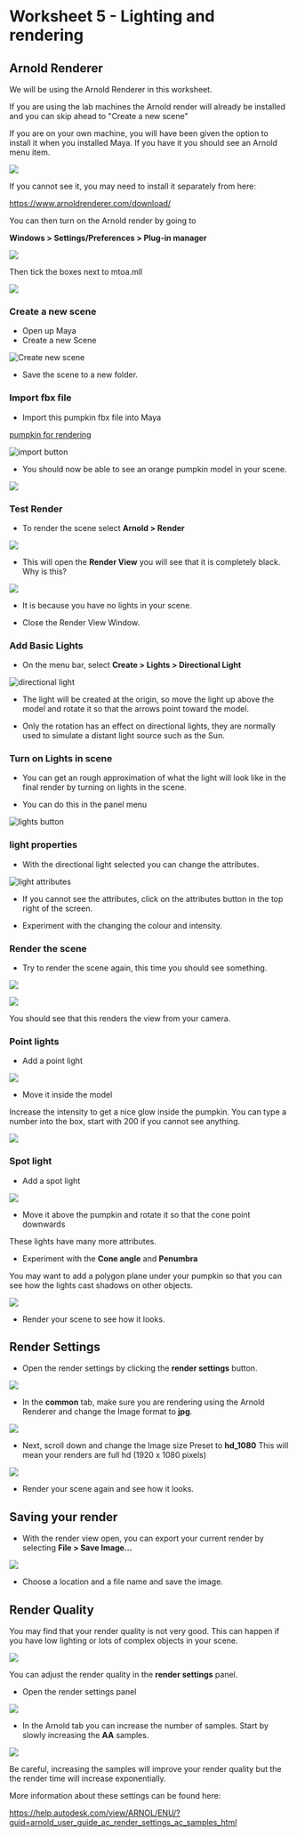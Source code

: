 # Worksheet 5 - Lighting and rendering


## Arnold Renderer

We will be using the Arnold Renderer in this worksheet.

If you are using the lab machines the Arnold render will already be installed and you can skip ahead to "Create a new scene"

If you are on your own machine, you will have been given the option to install it when you installed Maya. If you have it you should see an Arnold menu item.

![](images/worksheet_5/arnold.png) 

If you cannot see it, you may need to install it separately from here:

https://www.arnoldrenderer.com/download/

You can then turn on the Arnold render by going to

**Windows > Settings/Preferences > Plug-in manager**

![](images/worksheet_5/plugin_manager.png)

Then tick the boxes next to mtoa.mll

![](images/worksheet_5/mtoa.png)

### Create a new scene

- Open up Maya
- Create a new Scene

![Create new scene](images/worksheet_1/new_scene.jpg)

- Save the scene to a new folder.

### Import fbx file

- Import this pumpkin fbx file into Maya

[pumpkin for rendering](./assets_for_worksheets/pumpkin.fbx)

![import button](images/worksheet_1/import.jpg)

	
- You should now be able to see an orange pumpkin model in your scene.

![](images/worksheet_5/pumpkin.png)
	
### Test Render

- To render the scene select **Arnold > Render**

![](images/worksheet_5/arnold_render.png)

- This will open the **Render View** you will see that it is completely black. Why is this?

![](images/worksheet_5/black_render.png)

- It is because you have no lights in your scene.

- Close the Render View Window.

### Add Basic Lights

- On the menu bar, select **Create > Lights > Directional Light**

![directional light](images/worksheet_1/directional_light.jpg)
	
- The light will be created at the origin, so move the light up above the model and rotate it so that the arrows point toward the model.

- Only the rotation has an effect on directional lights, they are normally used to simulate a distant light source such as the Sun.

### Turn on Lights in scene

- You can get an rough approximation of what the light will look like in the final render by turning on lights in the scene.

- You can do this in the panel menu

![lights button](images/worksheet_1/turn_on_lights.jpg)

### light properties

- With the directional light selected you can change the attributes.

![light attributes](images/worksheet_1/light_attributes.jpg)
	
- If you cannot see the attributes, click on the attributes button in the top right of the screen.

- Experiment with the changing the colour and intensity.

### Render the scene

- Try to render the scene again, this time you should see something.

![](images/worksheet_5/arnold_render.png)

![](images/worksheet_5/render_1.png)

You should see that this renders the view from your camera.
	
### Point lights

- Add a point light

![](images/worksheet_5/point_light.png)

- Move it inside the model

Increase the intensity to get a nice glow inside the pumpkin. You can type a number into the box, start with 200 if you cannot see anything.

![](images/worksheet_5/render_2.png)

### Spot light

- Add a spot light

![](images/worksheet_5/create_spot_light.png)

- Move it above the pumpkin and rotate it so that the cone point downwards

These lights have many more attributes.
- Experiment with the **Cone angle** and **Penumbra**

You may want to add a polygon plane under your pumpkin so that you can see how the lights cast shadows on other objects.

![](images/worksheet_5/spot_light.png)

- Render your scene to see how it looks.

## Render Settings

- Open the render settings by clicking the **render settings** button.

![](images/worksheet_5/render_settings.png)

- In the **common** tab, make sure you are rendering using the Arnold Renderer and change the Image format to **jpg**.

![](images/worksheet_5/common_tab.png)

- Next, scroll down and change the Image size Preset to **hd_1080** This will mean your renders are full hd (1920 x 1080 pixels)

![](images/worksheet_5/full_hd.png)

- Render your scene again and see how it looks.

## Saving your render

 - With the render view open, you can export your current render by selecting **File > Save Image...**

![](images/worksheet_5/save_image.png)
	
- Choose a location and a file name and save the image.

## Render Quality

You may find that your render quality is not very good. This can happen if you have low lighting or lots of complex objects in your scene.

![](images/worksheet_5/poor_render_quality.png)

You can adjust the render quality in the **render settings** panel.

- Open the render settings panel

![](images/worksheet_5/render_settings.png)

- In the Arnold tab you can increase the number of samples. Start by slowly increasing the **AA** samples.

![](images/worksheet_5/render_quality.png)

Be careful, increasing the samples will improve your render quality but the the render time will increase exponentially.

More information about these settings can be found here:

https://help.autodesk.com/view/ARNOL/ENU/?guid=arnold_user_guide_ac_render_settings_ac_samples_html






